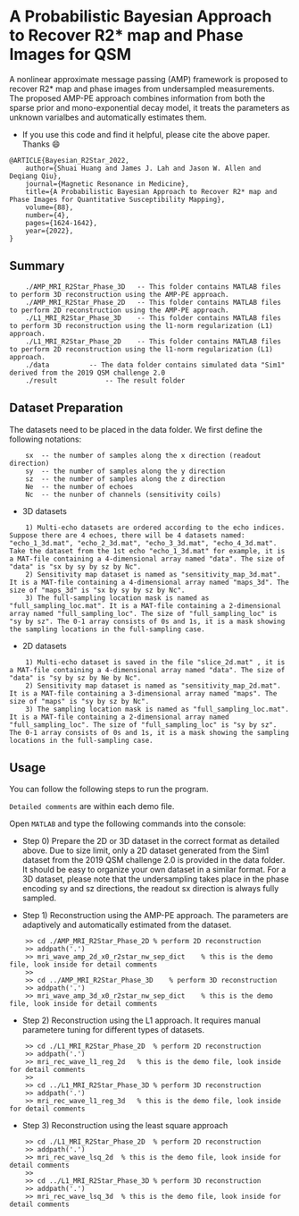 # A Probabilistic Bayesian Approach to Recover R2* map and Phase Images for QSM
A nonlinear approximate message passing (AMP) framework is proposed to recover R2* map and phase images from undersampled measurements. The proposed AMP-PE approach combines information from both the sparse prior and mono-exponential decay model, it treats the parameters as unknown varialbes and automatically estimates them.

* If you use this code and find it helpful, please cite the above paper. Thanks :smile:
```
@ARTICLE{Bayesian_R2Star_2022,
    author={Shuai Huang and James J. Lah and Jason W. Allen and Deqiang Qiu},
    journal={Magnetic Resonance in Medicine},
    title={A Probabilistic Bayesian Approach to Recover R2* map and Phase Images for Quantitative Susceptibility Mapping},
    volume={88},
    number={4},
    pages={1624-1642},
    year={2022},
}
```



## Summary
```
    ./AMP_MRI_R2Star_Phase_3D	-- This folder contains MATLAB files to perform 3D reconstruction using the AMP-PE approach.
    ./AMP_MRI_R2Star_Phase_2D	-- This folder contains MATLAB files to perform 2D reconstruction using the AMP-PE approach.
    ./L1_MRI_R2Star_Phase_3D	-- This folder contains MATLAB files to perform 3D reconstruction using the l1-norm regularization (L1) approach.
    ./L1_MRI_R2Star_Phase_2D	-- This folder contains MATLAB files to perform 2D reconstruction using the l1-norm regularization (L1) approach.
    ./data			-- The data folder contains simulated data "Sim1" derived from the 2019 QSM challenge 2.0
    ./result			-- The result folder
```

## Dataset Preparation
The datasets need to be placed in the data folder. We first define the following notations:
```
	sx	-- the number of samples along the x direction (readout direction)
	sy	-- the number of samples along the y direction
	sz	-- the number of samples along the z direction
	Ne	-- the number of echoes
	Nc	-- the nunber of channels (sensitivity coils)
```

* 3D datasets
```
	1) Multi-echo datasets are ordered according to the echo indices. Suppose there are 4 echoes, there will be 4 datasets named: "echo_1_3d.mat", "echo_2_3d.mat", "echo_3_3d.mat", "echo_4_3d.mat". Take the dataset from the 1st echo "echo_1_3d.mat" for example, it is a MAT-file containing a 4-dimensional array named "data". The size of "data" is "sx by sy by sz by Nc".
	2) Sensitivity map dataset is named as "sensitivity_map_3d.mat". It is a MAT-file containing a 4-dimensional array named "maps_3d". The size of "maps_3d" is "sx by sy by sz by Nc".
	3) The full-sampling location mask is named as "full_sampling_loc.mat". It is a MAT-file containing a 2-dimensional array named "full_sampling_loc". The size of "full_sampling_loc" is "sy by sz". The 0-1 array consists of 0s and 1s, it is a mask showing the sampling locations in the full-sampling case.
```

* 2D datasets
```
	1) Multi-echo dataset is saved in the file "slice_2d.mat" , it is a MAT-file containing a 4-dimensional array named "data". The size of "data" is "sy by sz by Ne by Nc".
	2) Sensitivity map dataset is named as "sensitivity_map_2d.mat". It is a MAT-file containing a 3-dimensional array named "maps". The size of "maps" is "sy by sz by Nc".
	3) The sampling location mask is named as "full_sampling_loc.mat". It is a MAT-file containing a 2-dimensional array named "full_sampling_loc". The size of "full_sampling_loc" is "sy by sz". The 0-1 array consists of 0s and 1s, it is a mask showing the sampling locations in the full-sampling case.
```

## Usage
You can follow the following steps to run the program. 

`Detailed comments` are within each demo file.

Open `MATLAB` and type the following commands into the console:

* Step 0) Prepare the 2D or 3D dataset in the correct format as detailed above. Due to size limit, only a 2D dataset generated from the Sim1 dataset from the 2019 QSM challenge 2.0 is provided in the data folder. It should be easy to organize your own dataset in a similar format. For a 3D dataset, please note that the undersampling takes place in the phase encoding sy and sz directions, the readout sx direction is always fully sampled.


* Step 1) Reconstruction using the AMP-PE approach. The parameters are adaptively and automatically estimated from the dataset.
```
    >> cd ./AMP_MRI_R2Star_Phase_2D	% perform 2D reconstruction
    >> addpath('.')
    >> mri_wave_amp_2d_x0_r2star_nw_sep_dict	% this is the demo file, look inside for detail comments
    >>
    >> cd ../AMP_MRI_R2Star_Phase_3D	% perform 3D reconstruction
    >> addpath('.')
    >> mri_wave_amp_3d_x0_r2star_nw_sep_dict	% this is the demo file, look inside for detail comments
```
* Step 2) Reconstruction using the L1 approach. It requires manual parametere tuning for different types of datasets.
```
    >> cd ./L1_MRI_R2Star_Phase_2D	% perform 2D reconstruction
    >> addpath('.')
    >> mri_rec_wave_l1_reg_2d	% this is the demo file, look inside for detail comments
    >>
    >> cd ../L1_MRI_R2Star_Phase_3D	% perform 3D reconstruction
    >> addpath('.')
    >> mri_rec_wave_l1_reg_3d	% this is the demo file, look inside for detail comments
```
* Step 3) Reconstruction using the least square approach
```
    >> cd ./L1_MRI_R2Star_Phase_2D	% perform 2D reconstruction
    >> addpath('.')
    >> mri_rec_wave_lsq_2d	% this is the demo file, look inside for detail comments
    >>
    >> cd ../L1_MRI_R2Star_Phase_3D	% perform 3D reconstruction
    >> addpath('.')
    >> mri_rec_wave_lsq_3d	% this is the demo file, look inside for detail comments
```
